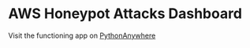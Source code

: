 # AWS Honeypot Attacks Dashboard
Visit the functioning app on [PythonAnywhere](http://anaderol23.pythonanywhere.com/)